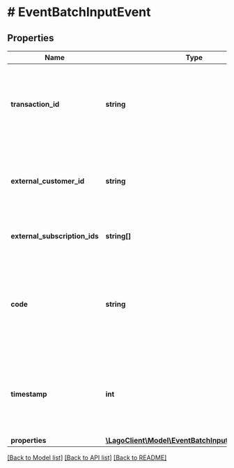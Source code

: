 # # EventBatchInputEvent

## Properties

Name | Type | Description | Notes
------------ | ------------- | ------------- | -------------
**transaction_id** | **string** | This field represents a unique identifier for the event. It is crucial for ensuring idempotency, meaning that each event can be uniquely identified and processed without causing any unintended side effects. |
**external_customer_id** | **string** | The customer external unique identifier (provided by your own application). This field is optional if you send the &#x60;external_subscription_ids&#x60;, targeting a specific subscription. | [optional]
**external_subscription_ids** | **string[]** | Array of unique identifiers of the targeted subscriptions within your application. |
**code** | **string** | The code that identifies a targeted billable metric. It is essential that this code matches the &#x60;code&#x60; property of one of your active billable metrics. If the provided code does not correspond to any active billable metric, it will be ignored during the process. |
**timestamp** | **int** | This field captures the Unix timestamp in seconds indicating the occurrence of the event in Coordinated Universal Time (UTC). If this timestamp is not provided, the API will automatically set it to the time of event reception. | [optional]
**properties** | [**\LagoClient\Model\EventBatchInputEventProperties**](EventBatchInputEventProperties.md) |  | [optional]

[[Back to Model list]](../../README.md#models) [[Back to API list]](../../README.md#endpoints) [[Back to README]](../../README.md)
